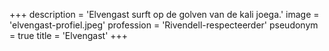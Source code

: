 +++
description = 'Elvengast surft op de golven van de kali joega.'
image = 'elvengast-profiel.jpeg'
profession = 'Rivendell-respecteerder'
pseudonym = true
title = 'Elvengast'
+++
